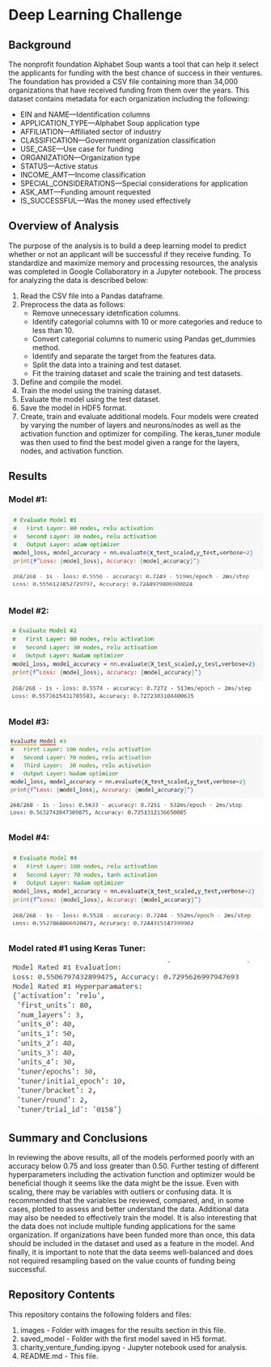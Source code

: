 # Deep Learning Challenge

## Background
The nonprofit foundation Alphabet Soup wants a tool that can help it select the applicants for funding with the best chance of success in their ventures. The foundation has provided a CSV file containing more than 34,000 organizations that have received funding from them over the years. This dataset contains metadata for each organization including the following:

* EIN and NAME—Identification columns
* APPLICATION_TYPE—Alphabet Soup application type
* AFFILIATION—Affiliated sector of industry
* CLASSIFICATION—Government organization classification
* USE_CASE—Use case for funding
* ORGANIZATION—Organization type
* STATUS—Active status
* INCOME_AMT—Income classification
* SPECIAL_CONSIDERATIONS—Special considerations for application
* ASK_AMT—Funding amount requested
* IS_SUCCESSFUL—Was the money used effectively

## Overview of Analysis
The purpose of the analysis is to build a deep learning model to predict whether or not an applicant will be successful if they receive funding. To standardize and maximize memory and processing resources, the analysis was completed in Google Collaboratory in a Jupyter notebook. The process for analyzing the data is described below:
1. Read the CSV file into a Pandas dataframe.
2. Preprocess the data as follows:
    * Remove unnecessary idetnfication columns.
    * Identify categorial columns with 10 or more categories and reduce to less than 10.
    * Convert categorial columns to numeric using Pandas get_dummies method.
    * Identify and separate the target from the features data.
    * Split the data into a training and test dataset.
    * Fit the training dataset and scale the training and test datasets.
3. Define and compile the model.
4. Train the model using the training dataset.
5. Evaluate the model using the test dataset.
6. Save the model in HDF5 format.
7. Create, train and evaluate additional models. Four models were created by varying the number of layers and neurons/nodes as well as the activation function and optimizer for compiling. The keras_tuner module was then used to find the best model given a range for the layers, nodes, and activation function.

## Results
### Model #1:
![Model#1 Evaluation](images/model_1_eval.png)

### Model #2:
![Model#2 Evaluation](images/model_2_eval.png)

### Model #3:
![Model#3 Evaluation](images/model_3_eval.png)

### Model #4:
![Model#4 Evaluation](images/model_4_eval.png)

### Model rated #1 using Keras Tuner:
![Model#5 Evaluation](images/model_5_eval.png)

## Summary and Conclusions
In reviewing the above results, all of the models performed poorly with an accuracy below 0.75 and loss greater than 0.50. Further testing of different hyperparameters including the activation function and optimizer would be beneficial though it seems like the data might be the issue. Even with scaling, there may be variables with outliers or confusing data. It is recommended that the variables be reviewed, compared, and, in some cases, plotted to assess and better understand the data. Additional data may also be needed to effectively train the model. It is also interesting that the data does not include multiple funding applications for the same organization. If organizations have been funded more than once, this data should be included in the dataset and used as a feature in the model. And finally, it is important to note that the data seems well-balanced and does not required resampling based on the value counts of funding being successful.

## Repository Contents

This repository contains the following folders and files:
1. images - Folder with images for the results section in this file.
2. saved_model - Folder with the first model saved in H5 format.
3. charity_venture_funding.ipyng - Jupyter notebook used for analysis.
4. README.md - This file.
